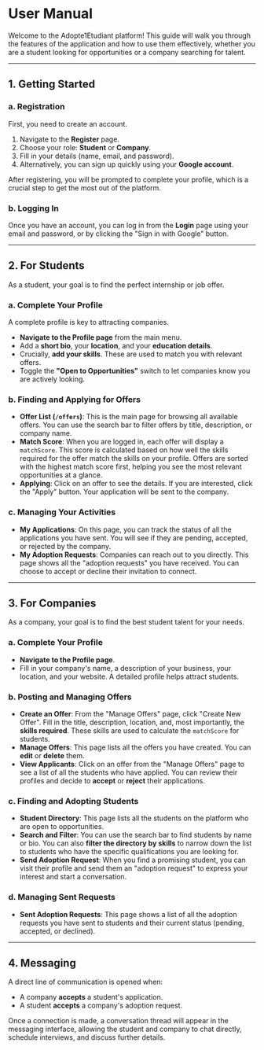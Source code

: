 # User Manual

Welcome to the Adopte1Etudiant platform! This guide will walk you through the features of the application and how to use them effectively, whether you are a student looking for opportunities or a company searching for talent.

---

## 1. Getting Started

### a. Registration

First, you need to create an account.

1.  Navigate to the **Register** page.
2.  Choose your role: **Student** or **Company**.
3.  Fill in your details (name, email, and password).
4.  Alternatively, you can sign up quickly using your **Google account**.

After registering, you will be prompted to complete your profile, which is a crucial step to get the most out of the platform.

### b. Logging In

Once you have an account, you can log in from the **Login** page using your email and password, or by clicking the "Sign in with Google" button.

---

## 2. For Students

As a student, your goal is to find the perfect internship or job offer.

### a. Complete Your Profile

A complete profile is key to attracting companies.
*   **Navigate to the Profile page** from the main menu.
*   Add a **short bio**, your **location**, and your **education details**.
*   Crucially, **add your skills**. These are used to match you with relevant offers.
*   Toggle the **"Open to Opportunities"** switch to let companies know you are actively looking.

### b. Finding and Applying for Offers

*   **Offer List (`/offers`)**: This is the main page for browsing all available offers. You can use the search bar to filter offers by title, description, or company name.
*   **Match Score**: When you are logged in, each offer will display a `matchScore`. This score is calculated based on how well the skills required for the offer match the skills on your profile. Offers are sorted with the highest match score first, helping you see the most relevant opportunities at a glance.
*   **Applying**: Click on an offer to see the details. If you are interested, click the "Apply" button. Your application will be sent to the company.

### c. Managing Your Activities

*   **My Applications**: On this page, you can track the status of all the applications you have sent. You will see if they are pending, accepted, or rejected by the company.
*   **My Adoption Requests**: Companies can reach out to you directly. This page shows all the "adoption requests" you have received. You can choose to accept or decline their invitation to connect.

---

## 3. For Companies

As a company, your goal is to find the best student talent for your needs.

### a. Complete Your Profile

*   **Navigate to the Profile page**.
*   Fill in your company's name, a description of your business, your location, and your website. A detailed profile helps attract students.

### b. Posting and Managing Offers

*   **Create an Offer**: From the "Manage Offers" page, click "Create New Offer". Fill in the title, description, location, and, most importantly, the **skills required**. These skills are used to calculate the `matchScore` for students.
*   **Manage Offers**: This page lists all the offers you have created. You can **edit** or **delete** them.
*   **View Applicants**: Click on an offer from the "Manage Offers" page to see a list of all the students who have applied. You can review their profiles and decide to **accept** or **reject** their applications.

### c. Finding and Adopting Students

*   **Student Directory**: This page lists all the students on the platform who are open to opportunities.
*   **Search and Filter**: You can use the search bar to find students by name or bio. You can also **filter the directory by skills** to narrow down the list to students who have the specific qualifications you are looking for.
*   **Send Adoption Request**: When you find a promising student, you can visit their profile and send them an "adoption request" to express your interest and start a conversation.

### d. Managing Sent Requests

*   **Sent Adoption Requests**: This page shows a list of all the adoption requests you have sent to students and their current status (pending, accepted, or declined).

---

## 4. Messaging

A direct line of communication is opened when:
*   A company **accepts** a student's application.
*   A student **accepts** a company's adoption request.

Once a connection is made, a conversation thread will appear in the messaging interface, allowing the student and company to chat directly, schedule interviews, and discuss further details. 